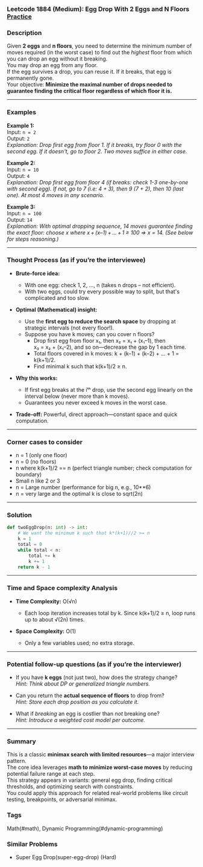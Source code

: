 ### Leetcode 1884 (Medium): Egg Drop With 2 Eggs and N Floors [Practice](https://leetcode.com/problems/egg-drop-with-2-eggs-and-n-floors)

### Description  
Given **2 eggs** and **n floors**, you need to determine the minimum number of moves required (in the worst case) to find out the *highest* floor from which you can drop an egg without it breaking.   
You may drop an egg from any floor.  
If the egg survives a drop, you can reuse it. If it breaks, that egg is permanently gone.  
Your objective: **Minimize the maximal number of drops needed to guarantee finding the critical floor regardless of which floor it is.**

---

### Examples  

**Example 1:**  
Input: `n = 2`  
Output: `2`  
*Explanation: Drop first egg from floor 1. If it breaks, try floor 0 with the second egg. If it doesn't, go to floor 2. Two moves suffice in either case.*

**Example 2:**  
Input: `n = 10`  
Output: `4`  
*Explanation: Drop first egg from floor 4 (if breaks: check 1-3 one-by-one with second egg). If not, go to 7 (i.e: 4 + 3), then 9 (7 + 2), then 10 (last one). At most 4 moves in any scenario.*

**Example 3:**  
Input: `n = 100`  
Output: `14`  
*Explanation: With optimal dropping sequence, 14 moves guarantee finding the exact floor: choose x where x + (x–1) + … + 1 ≥ 100 ⇒ x = 14. (See below for steps reasoning.)*

---

### Thought Process (as if you’re the interviewee)  
- **Brute-force idea:**  
  - With one egg: check 1, 2, …, n (takes n drops – not efficient).  
  - With two eggs, could try every possible way to split, but that's complicated and too slow.

- **Optimal (Mathematical) insight:**  
  - Use the **first egg to reduce the search space** by dropping at strategic intervals (not every floor!).  
  - Suppose you have k moves; can you cover n floors?  
    - Drop first egg from floor x₁, then x₂ = x₁ + (x₁–1), then x₃ = x₂ + (x₁–2), and so on—decrease the gap by 1 each time.  
    - Total floors covered in k moves: k + (k–1) + (k–2) + ... + 1 = k(k+1)/2.  
    - Find minimal k such that k(k+1)/2 ≥ n.

- **Why this works:**  
  - If first egg breaks at the iᵗʰ drop, use the second egg linearly on the interval below (never more than k moves).
  - Guarantees you never exceed k moves in the worst case.

- **Trade-off:** Powerful, direct approach—constant space and quick computation.


---

### Corner cases to consider  
- n = 1 (only one floor)
- n = 0 (no floors)
- n where k(k+1)/2 == n (perfect triangle number; check computation for boundary)
- Small n like 2 or 3
- n = Large number (performance for big n, e.g., 10**6)
- n = very large and the optimal k is close to sqrt(2n)

---

### Solution

```python
def twoEggDrop(n: int) -> int:
    # We want the minimum k such that k*(k+1)//2 >= n
    k = 1
    total = 0
    while total < n:
        total += k
        k += 1
    return k - 1
```

---

### Time and Space complexity Analysis  

- **Time Complexity:** O(√n)  
  - Each loop iteration increases total by k. Since k(k+1)/2 ≥ n, loop runs up to about √(2n) times.

- **Space Complexity:** O(1)  
  - Only a few variables used; no extra storage.

---

### Potential follow-up questions (as if you’re the interviewer)  

- If you have **k eggs** (not just two), how does the strategy change?  
  *Hint: Think about DP or generalized triangle numbers.*

- Can you return the **actual sequence of floors** to drop from?  
  *Hint: Store each drop position as you calculate it.*

- What if *breaking* an egg is costlier than *not* breaking one?  
  *Hint: Introduce a weighted cost model per outcome.*

---

### Summary
This is a classic **minimax search with limited resources**—a major interview pattern.  
The core idea leverages **math to minimize worst-case moves** by reducing potential failure range at each step.  
This strategy appears in variants: general egg drop, finding critical thresholds, and optimizing search with constraints.  
You could apply this approach for related real-world problems like circuit testing, breakpoints, or adversarial minimax.

### Tags
Math(#math), Dynamic Programming(#dynamic-programming)

### Similar Problems
- Super Egg Drop(super-egg-drop) (Hard)
